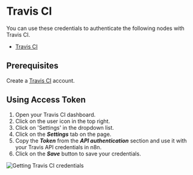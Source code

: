 # Travis CI

You can use these credentials to authenticate the following nodes with Travis CI.

- [Travis CI](/integrations/builtin/app-nodes/n8n-nodes-base.travisci/)

## Prerequisites

Create a [Travis CI](https://travis-ci.org/) account.

## Using Access Token

1. Open your Travis CI dashboard.
2. Click on the user icon in the top right.
3. Click on 'Settings' in the dropdown list.
4. Click on the ***Settings*** tab on the page.
5. Copy the ***Token*** from the ***API authentication*** section and use it with your Travis API credentials in n8n.
6. Click on the ***Save*** button to save your credentials.

![Getting Travis CI credentials](/_images/integrations/builtin/credentials/travisci/using-access-token.gif)

